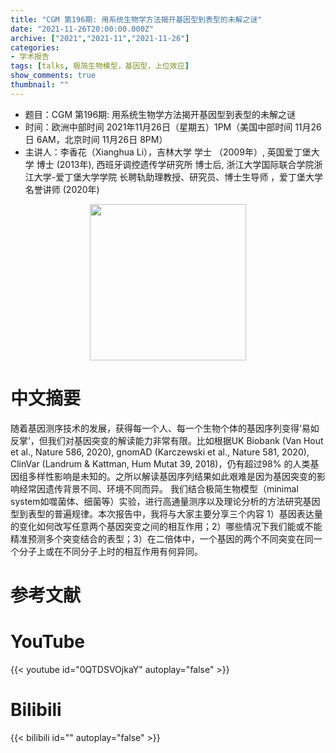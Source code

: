 ```yaml
---
title: "CGM 第196期: 用系统生物学方法揭开基因型到表型的未解之谜"
date: "2021-11-26T20:00:00.000Z"
archive: ["2021","2021-11","2021-11-26"]
categories:
- 学术报告
tags: [talks, 极简生物模型，基因型，上位效应]
show_comments: true
thumbnail: ""
---
```


- 题目：CGM 第196期: 用系统生物学方法揭开基因型到表型的未解之谜
- 时间：欧洲中部时间 2021年11月26日（星期五）1PM（美国中部时间 11月26日 6AM，北京时间 11月26日 8PM）
- 主讲人：李香花（Xianghua Li），吉林大学 学士 （2009年）, 英国爱丁堡大学  博士 (2013年), 西班牙调控遗传学研究所  博士后, 浙江大学国际联合学院浙江大学-爱丁堡大学学院   长聘轨助理教授、研究员、博士生导师 ，爱丁堡大学名誉讲师 (2020年)
<div align="center">
<img src="https://i.ibb.co/dQZrjQb/lxh.jpg" height=250>
</div>

# 中文摘要

随着基因测序技术的发展，获得每一个人、每一个生物个体的基因序列变得‘易如反掌’，但我们对基因突变的解读能力非常有限。比如根据UK Biobank (Van Hout et al., Nature 586, 2020), gnomAD (Karczewski et al., Nature 581, 2020), ClinVar (Landrum & Kattman, Hum Mutat 39, 2018)，仍有超过98% 的人类基因组多样性影响是未知的。之所以解读基因序列结果如此艰难是因为基因突变的影响经常因遗传背景不同、环境不同而异。
我们结合极简生物模型（minimal system如噬菌体、细菌等）实验，进行高通量测序以及理论分析的方法研究基因型到表型的普遍规律。本次报告中，我将与大家主要分享三个内容 1）基因表达量的变化如何改写任意两个基因突变之间的相互作用；2）哪些情况下我们能或不能精准预测多个突变结合的表型；3）在二倍体中，一个基因的两个不同突变在同一个分子上或在不同分子上时的相互作用有何异同。

# 参考文献


# YouTube

{{< youtube id="0QTDSVOjkaY" autoplay="false" >}}

# Bilibili

{{< bilibili id="" autoplay="false" >}}
